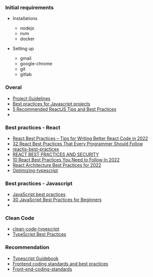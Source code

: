 ### Initial requirements

- Installations
  - nodejs
  - nvm
  - docker

- Setting up
  - gmail
  - google-chrome
  - git
  - gitlab



### Overal
- [Project Guidelines](https://github.com/elsewhencode/project-guidelines)
- [Best practices for Javascript projects](https://medium.com/ableneo/best-practices-for-javascript-projects-4b0dd7aaf810)
- [5 Recommended ReactJS Tips and Best Practices](https://blog.bitsrc.io/5-recommended-reactjs-tips-and-best-practices-9a7e2f6526a4)
- []()


### Best practices - React

- [React Best Practices – Tips for Writing Better React Code in 2022](https://www.freecodecamp.org/news/best-practices-for-react/)
- [32 React Best Practices That Every Programmer Should Follow](https://www.loginradius.com/blog/engineering/guest-post/react-best-coding-practices/)
- [reactjs-best-practices](https://www.tatvasoft.com/blog/reactjs-best-practices/)
- [REACT BEST PRACTICES AND SECURITY](https://www.tatvasoft.com/blog/reactjs-best-practices/)
- [10 React Best Practices You Need to Follow In 2022](https://www.makeuseof.com/must-follow-react-practices/)
- [React Architecture Best Practices for 2022](https://www.sitepoint.com/react-architecture-best-practices/)
- [Optimizing-typescript](https://wallabyjs.com/blog/optimizing-typescript.html)


### Best practices - Javascript
- [JavaScript best practices](https://raygun.com/blog/javascript-best-practices/)
- [30 JavaScript Best Practices for Beginners](https://code.tutsplus.com/tutorials/24-javascript-best-practices-for-beginners--net-5399)
- []()
### Clean Code
- [clean-code-typescript](https://github.com/labs42io/clean-code-typescript)
- [TypeScript Best Practices](https://github.com/andredesousa/typescript-best-practices)


### Recommendation
- [Typescript Guidebook](https://github.com/unional/typescript-guidelines)
- [Frontend coding standards and best practices](https://github.com/Ferie/Front-end-coding-standards)
- [Front-end-coding-standards](https://ferie.github.io/Front-end-coding-standards/Scripts/javascript.html#include-a-single-space-before-and-after-curly-brakets-when-importing)
